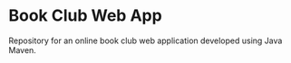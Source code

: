 # Book Club Web App

Repository for an online book club web application developed using Java Maven.
